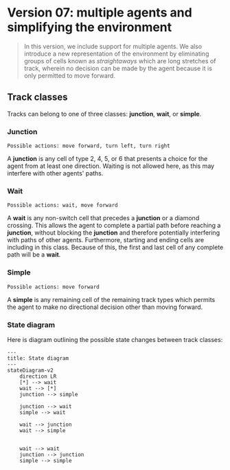 # Version 07: multiple agents and simplifying the environment
> In this version, we include support for multiple agents.  We also introduce a new representation of the environment by eliminating groups of cells known as _straightaways_ which are long stretches of track, wherein no decision can be made by the agent because it is only permitted to move forward.

## Track classes
Tracks can belong to one of three classes: **junction**, **wait**, or **simple**.


### Junction
`Possible actions: move forward, turn left, turn right`

A **junction** is any cell of type 2, 4, 5, or 6 that presents a choice for the agent from at least one direction.  Waiting is not allowed here, as this may interfere with other agents' paths.
<br>

### Wait
`Possible actions: wait, move forward`

A **wait** is any non-switch cell that precedes a **junction** or a diamond crossing.  This allows the agent to complete a partial path before reaching a **junction**, without blocking the **junction** and therefore potentially interfering with paths of other agents.  Furthermore, starting and ending cells are including in this class.  Because of this, the first and last cell of any complete path will be a **wait**.
<br>

### Simple
`Possible actions: move forward`

A **simple** is any remaining cell of the remaining track types which permits the agent to make no directional decision other than moving forward.
<br>

### State diagram
Here is diagram outlining the possible state changes between track classes:
```mermaid
---
title: State diagram
---
stateDiagram-v2
    direction LR
    [*] --> wait
    wait --> [*]
    junction --> simple

    junction --> wait
    simple --> wait

    wait --> junction
    wait --> simple


    wait --> wait
    junction --> junction
    simple --> simple
```

